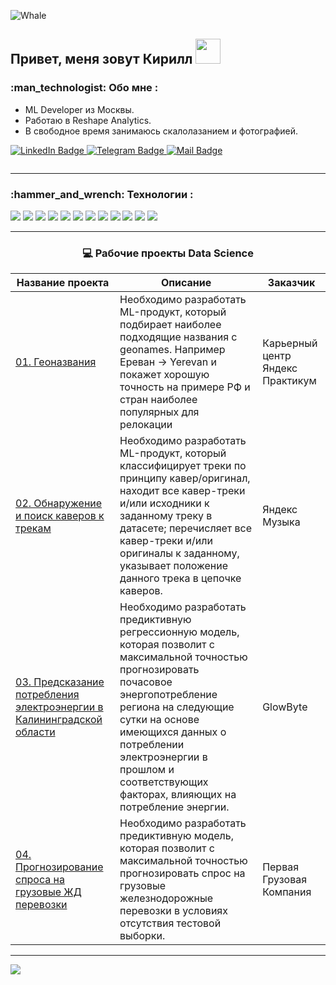 <a id='link1'></a>
<div id="header">
  <img src="https://github.com/Muirehen/images/blob/master/20230909-LND_7104.jpg" alt="Whale"/>
  
  <h2 style="text-decoration:none"> Привет, меня зовут Кирилл
    <img src="https://github.com/Muirehen/images/blob/master/pepe_chair.jpg" width=40 alt=""/>
  </h2>
</div>
<h3> :man_technologist: Обо мне :</h3>

- ML Developer из Москвы.
- Работаю в Reshape Analytics.
- В свободное время занимаюсь скалолазанием и фотографией.

<div id="badges" >
  <a href="https://linkedin.com/in/kirill-gusev">
    <img src="https://img.shields.io/badge/LinkedIn-blue?style=flat&logo=linkedin&logoColor=white" alt="LinkedIn Badge"/>
  </a>
  <a href="https://t.me/Muirehen">
    <img src="https://img.shields.io/badge/Telegram-lightseagreen?style=flat&logo=Telegram&logoColor=white" alt="Telegram Badge"/>
  </a>
  <a href="mailto:llik1per91@gmail.com">
    <img src="https://img.shields.io/badge/Mail-red?style=flat&logo=Gmail&logoColor=white" alt="Mail Badge"/>
  </a>
<p><img src="https://komarev.com/ghpvc/?username=Muirehen&style=flat-square&color=blue" alt=""/></p>
</div>  

---

<h3> :hammer_and_wrench: Технологии : </h3>
<p >
  <img src="https://img.shields.io/badge/python-3670A0?style=for-the-badge&logo=python&logoColor=ffdd54" />
  <img src="https://img.shields.io/badge/postgres-%23316192.svg?style=for-the-badge&logo=postgresql&logoColor=white" />
  <img src="https://img.shields.io/badge/matplotlib-%233F4F75.svg?style=for-the-badge&logo=plotly&logoColor=white" />
  <img src="https://img.shields.io/badge/SciPy-%230C55A5.svg?style=for-the-badge&logo=scipy&logoColor=%white" />
  <img src="https://img.shields.io/badge/numpy-%23013243.svg?style=for-the-badge&logo=numpy&logoColor=white" />
  <img src="https://img.shields.io/badge/pandas-%23150458.svg?style=for-the-badge&logo=pandas&logoColor=white" />
  <img src="https://img.shields.io/badge/scikit--learn-%23F7931E.svg?style=for-the-badge&logo=scikit-learn&logoColor=white" />
  <img src="https://img.shields.io/badge/TensorFlow-%23FF6F00.svg?style=for-the-badge&logo=TensorFlow&logoColor=white" />


  <img src="https://img.shields.io/badge/Django-%8A2BE2.svg?style=for-the-badge&logo=Django&logoColor=white" />
  <img src="https://img.shields.io/badge/PyTorch-%23EE4C2C.svg?style=for-the-badge&logo=PyTorch&logoColor=white" />
  <img src="https://img.shields.io/badge/Keras-%23D00000.svg?style=for-the-badge&logo=Keras&logoColor=white" />
  <img src="https://img.shields.io/badge/github-%23121011.svg?style=for-the-badge&logo=github&logoColor=white" />
  
</p>


---
<h3 align="center"> &#128187 Рабочие проекты Data Science </h3>

| **Название проекта** | **Описание** | **Заказчик** |
| -------------------- | --------------------- | --------------------- |
| [01. Геоназвания](https://github.com/Muirehen/work_projects/tree/master/Yandex_Geonames)|Необходимо разработать ML-продукт, который подбирает наиболее подходящие названия с geonames. Например Ереван -> Yerevan и покажет хорошую точность на примере РФ и стран наиболее популярных для релокации|Карьерный центр Яндекс Практикум|
| [02. Обнаружение и поиск каверов к трекам](https://github.com/Muirehen/work_projects/tree/master/Yandex_Music)|Необходимо разработать ML-продукт, который классифицирует треки по принципу кавер/оригинал, находит все кавер-треки и/или исходники к заданному треку в датасете; перечисляет все кавер-треки и/или оригиналы к заданному, указывает положение данного трека в цепочке каверов.|Яндекс Музыка|
| [03. Предсказание потребления электроэнергии в Калининградской области](https://github.com/Muirehen/work_projects/tree/master/Energy_Oracle)|Необходимо разработать предиктивную регрессионную модель, которая позволит с максимальной точностью прогнозировать почасовое энергопотребление региона на следующие сутки на основе имеющихся данных о потреблении электроэнергии в прошлом и соответствующих факторах, влияющих на потребление энергии.|GlowByte|
| [04. Прогнозирование спроса на грузовые ЖД перевозки](https://github.com/Muirehen/work_projects/tree/master/PGK_Oracle)|Необходимо разработать предиктивную модель, которая позволит с максимальной точностью прогнозировать спрос на грузовые железнодорожные перевозки в условиях отсутствия тестовой выборки.|Первая Грузовая Компания|
---

<a href="#link1"><img src='https://img.shields.io/badge/К началу-&#x21A9-blue'></a>




<!---
--->
